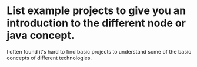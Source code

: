# List example projects to give you an introduction to the different node or java concept. 

I often found it's hard to find basic projects to understand some of the basic concepts of different technologies. 

